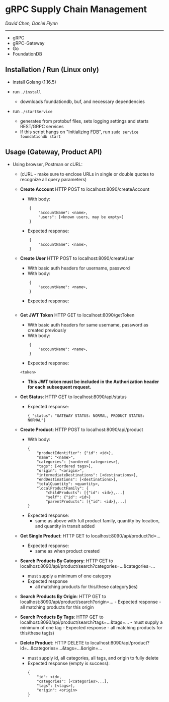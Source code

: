 # gRPC Supply Chain Management
*David Chen, Daniel Flynn*

---

- gRPC
- gRPC-Gateway
- Go
- FoundationDB


## Installation / Run (Linux only)
- install Golang (1.16.5)
- run `./install`
    - downloads foundationdb, buf, and necessary dependencies

- run `./startService`
    - generates from protobuf files, sets logging settings and starts REST/GRPC services
    - If this script hangs on "Initializing FDB", run `sudo service foundationdb start`

## Usage (Gateway, Product API) 

- Using browser, Postman or cURL:
    - (cURL - make sure to enclose URLs in single or double quotes to recognize all query parameters)
    - **Create Account** HTTP POST to localhost:8090/createAccount
        - With body:
        ```
            {
                "accountName": <name>,
                "users": [<known users, may be empty>]
            }
        ```
        - Expected response:
        ```
            {
                "accountName": <name>,
            }
        ```
    - **Create User** HTTP POST to localhost:8090/createUser
        - With basic auth headers for username, password
        - With body:
        ```
            {
                "accountName": <name>,
            }
        ```
        - Expected response:
        ```
        ```
    - **Get JWT Token** HTTP GET to localhost:8090/getToken
        - With basic auth headers for same username, password as created previously
        - With body:
        ```
            {
                "accountName": <name>,
            }
        ```
        - Expected response:
        ```
        <token>
        ```
        - **This JWT token must be included in the Authorization header for each subsequent request.**
    - **Get Status**: HTTP GET to localhost:8090/api/status
        - Expected response:
            ```
            { "status": "GATEWAY STATUS: NORMAL, PRODUCT STATUS: NORMAL"}
            ```
    - **Create Product**: HTTP POST to localhost:8090/api/product
        - With body:
            ```
            {
                "productIdentifier": {"id": <id>}, 
                "name": "<name>", 
                "categories": [<ordered categories>],
                "tags": [<ordered tags>], 
                "origin": "<origin>", 
                "intermediateDestinations": [<destinations>],
                "endDestinations": [<destinations>], 
                "totalQuantity": <quantity>,
                "localProductFamily": {
                    "childProducts": [{"id": <id>},...]
                    "self": {"id": <id>}
                    "parentProducts": [{"id": <id>},...]
            }
            ```
        - Expected response: 
            - same as above with full product family, quantity by location, and quantity in transit added
    - **Get Single Product**: HTTP GET to localhost:8090/api/product?id=...
        - Expected response:
            - same as when product created
           
    - **Search Products By Category**: HTTP GET to localhost:8090/api/product/search?categories=...&categories=...
        - must supply a minimum of one category
        - Expected response
            - all matching products for this/these category(ies)
    - **Search Products By Origin**: HTTP GET to localhost:8090/api/product/search?origin=...
            - Expected response
                - all matching products for this origin
    - **Search Products By Tags**: HTTP GET to localhost:8090/api/product/search?tags=...&tags=...
            - must supply a minimum of one tag
            - Expected response
                - all matching products for this/these tag(s)

    - **Delete Product**: HTTP DELETE to localhost:8090/api/product?id=...&categories=...&tags=...&origin=...
        - must supply id, all categories, all tags, and origin to fully delete
        - Expected response (empty is success):
            ```
            {
                "id": <id>,
                "categories": [<categories>...],
                "tags": [<tags>],
                "origin": <origin>
            }
            ```



            


        

